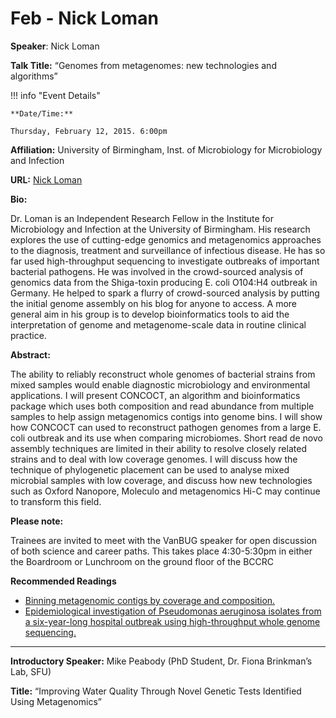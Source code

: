 # Feb - Nick Loman

**Speaker**: Nick Loman

**Talk Title:** “Genomes from metagenomes: new technologies and algorithms”

!!! info "Event Details"
    
    
    **Date/Time:**
    
    Thursday, February 12, 2015. 6:00pm

**Affiliation:** University of Birmingham, Inst. of Microbiology for Microbiology and Infection

**URL:** [Nick Loman](http://pathogenomics.bham.ac.uk/clinicogenomics/)

**Bio:**

Dr. Loman is an Independent Research Fellow in the Institute for Microbiology and Infection at the University of Birmingham. His research explores the use of cutting-edge genomics and metagenomics approaches to the diagnosis, treatment and surveillance of infectious disease. He has so far used high-throughput sequencing to investigate outbreaks of important bacterial pathogens. He was involved in the crowd-sourced analysis of genomics data from the Shiga-toxin producing E. coli O104:H4 outbreak in Germany. He helped to spark a flurry of crowd-sourced analysis by putting the initial genome assembly on his blog for anyone to access. A more general aim in his group is to develop bioinformatics tools to aid the interpretation of genome and metagenome-scale data in routine clinical practice.

**Abstract:**

The ability to reliably reconstruct whole genomes of bacterial strains from mixed samples would enable diagnostic microbiology and environmental applications. I will present CONCOCT, an algorithm and bioinformatics package which uses both composition and read abundance from multiple samples to help assign metagenomics contigs into genome bins. I will show how CONCOCT can used to reconstruct pathogen genomes from a large E. coli outbreak and its use when comparing microbiomes. Short read de novo assembly techniques are limited in their ability to resolve closely related strains and to deal with low coverage genomes. I will discuss how the technique of phylogenetic placement can be used to analyse mixed microbial samples with low coverage, and discuss how new technologies such as Oxford Nanopore, Moleculo and metagenomics Hi-C may continue to transform this field.

**Please note:**

Trainees are invited to meet with the VanBUG speaker for open discussion of both science and career paths. This takes place 4:30-5:30pm in either the Boardroom or Lunchroom on the ground floor of the BCCRC

**Recommended Readings**

- [Binning metagenomic contigs by coverage and composition.](http://www.ncbi.nlm.nih.gov/pubmed/25218180)
- [Epidemiological investigation of Pseudomonas aeruginosa isolates from a six-year-long hospital outbreak using high-throughput whole genome sequencing.](http://www.ncbi.nlm.nih.gov/pubmed/24176582)

---

**Introductory Speaker:** Mike Peabody (PhD Student, Dr. Fiona Brinkman’s Lab, SFU)

**Title:** “Improving Water Quality Through Novel Genetic Tests Identified Using Metagenomics”

